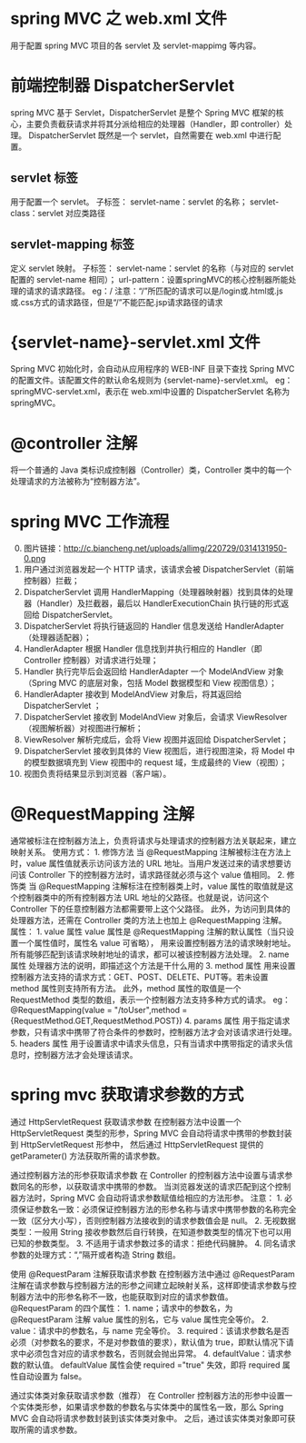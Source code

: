 # spring MVC 之 web.xml 文件
用于配置 spring MVC 项目的各 servlet 及 servlet-mappimg 等内容。

# 前端控制器 DispatcherServlet
spring MVC 基于 Servlet，DispatcherServlet 是整个 Spring MVC 框架的核心，主要负责截获请求并将其分派给相应的处理器（Handler，即 controller）处理。
DispatcherServlet 既然是一个 servlet，自然需要在 web.xml 中进行配置。
## servlet 标签
用于配置一个 servlet。
子标签：
    servlet-name：servlet 的名称；
    servlet-class：servlet 对应类路径
## servlet-mapping 标签
定义 servlet 映射。
子标签：
    servlet-name：servlet 的名称（与对应的 servlet 配置的 servlet-name 相同）；
    url-pattern：设置springMVC的核心控制器所能处理的请求的请求路径。
        eg：<url-pattern>/</url-pattern>
        注意：“/”所匹配的请求可以是/login或.html或.js或.css方式的请求路径，但是“/”不能匹配.jsp请求路径的请求

# {servlet-name}-servlet.xml 文件
Spring MVC 初始化时，会自动从应用程序的 WEB-INF 目录下查找 Spring MVC 的配置文件。该配置文件的默认命名规则为 {servlet-name}-servlet.xml。
    eg：springMVC-servlet.xml，表示在 web.xml中设置的 DispatcherServlet 名称为 springMVC。

# @controller 注解
将一个普通的 Java 类标识成控制器（Controller）类，Controller 类中的每一个处理请求的方法被称为“控制器方法”。

# spring MVC 工作流程
0. 图片链接：http://c.biancheng.net/uploads/allimg/220729/0314131950-0.png
1. 用户通过浏览器发起一个 HTTP 请求，该请求会被 DispatcherServlet（前端控制器）拦截；
2. DispatcherServlet 调用 HandlerMapping（处理器映射器）找到具体的处理器（Handler）及拦截器，最后以 HandlerExecutionChain 执行链的形式返回给 DispatcherServlet。
3. DispatcherServlet 将执行链返回的 Handler 信息发送给 HandlerAdapter（处理器适配器）；
4. HandlerAdapter 根据 Handler 信息找到并执行相应的 Handler（即 Controller 控制器）对请求进行处理；
5. Handler 执行完毕后会返回给 HandlerAdapter 一个 ModelAndView 对象（Spring MVC 的底层对象，包括 Model 数据模型和 View 视图信息）；
6. HandlerAdapter 接收到 ModelAndView 对象后，将其返回给 DispatcherServlet ；
7. DispatcherServlet 接收到 ModelAndView 对象后，会请求 ViewResolver（视图解析器）对视图进行解析；
8. ViewResolver 解析完成后，会将 View 视图并返回给 DispatcherServlet；
9. DispatcherServlet 接收到具体的 View 视图后，进行视图渲染，将 Model 中的模型数据填充到 View 视图中的 request 域，生成最终的 View（视图）；
10. 视图负责将结果显示到浏览器（客户端）。

# @RequestMapping 注解
通常被标注在控制器方法上，负责将请求与处理请求的控制器方法关联起来，建立映射关系。
使用方式：
    1. 修饰方法
    当 @RequestMapping  注解被标注在方法上时，value 属性值就表示访问该方法的 URL 地址。当用户发送过来的请求想要访问该 Controller 下的控制器方法时，请求路径就必须与这个 value 值相同。
    2. 修饰类
    当 @RequestMapping 注解标注在控制器类上时，value 属性的取值就是这个控制器类中的所有控制器方法 URL 地址的父路径。也就是说，访问这个 Controller 下的任意控制器方法都需要带上这个父路径。
    此外，为访问到具体的处理器方法，还需在 Controller 类的方法上也加上 @RequestMapping 注解。
属性：
    1. value 属性
    value 属性是 @RequestMapping 注解的默认属性（当只设置一个属性值时，属性名 value 可省略），
    用来设置控制器方法的请求映射地址。所有能够匹配到该请求映射地址的请求，都可以被该控制器方法处理。
    2. name 属性
    处理器方法的说明，即描述这个方法是干什么用的
    3. method 属性
    用来设置控制器方法支持的请求方式：GET、POST、DELETE、PUT等。若未设置 method 属性则支持所有方法。
    此外，method 属性的取值是一个 RequestMethod 类型的数组，表示一个控制器方法支持多种方式的请求。
    eg：
    @RequestMapping(value = "/toUser",method = {RequestMethod.GET,RequestMethod.POST})
    4. params 属性
    用于指定请求参数，只有请求中携带了符合条件的参数时，控制器方法才会对该请求进行处理。
    5. headers 属性
    用于设置请求中请求头信息，只有当请求中携带指定的请求头信息时，控制器方法才会处理该请求。

# spring mvc 获取请求参数的方式
通过 HttpServletRequest 获取请求参数
    在控制器方法中设置一个 HttpServletRequest 类型的形参，Spring MVC 会自动将请求中携带的参数封装到 HttpServletRequest 形参中，
    然后通过 HttpServletRequest 提供的 getParameter() 方法获取所需的请求参数。
    
通过控制器方法的形参获取请求参数
    在 Controller 的控制器方法中设置与请求参数同名的形参，以获取请求中携带的参数。
    当浏览器发送的请求匹配到这个控制器方法时，Spring MVC 会自动将请求参数赋值给相应的方法形参。
    注意：
    1. 必须保证参数名一致：必须保证控制器方法的形参名称与请求中携带参数的名称完全一致（区分大小写），否则控制器方法接收到的请求参数值会是 null。
    2. 无视数据类型：一般用 String 接收参数然后自行转换，在知道参数类型的情况下也可以用已知的参数类型。
    3. 不适用于请求参数过多的请求：拒绝代码臃肿。
    4. 同名请求参数的处理方式：“,”隔开或者构造 String 数组。
    
使用 @RequestParam 注解获取请求参数
    在控制器方法中通过 @RequestParam 注解在请求参数与控制器方法的形参之间建立起映射关系，这样即使请求参数与控制器方法中的形参名称不一致，也能获取到对应的请求参数值。
    @RequestParam 的四个属性：
    1. name；请求中的参数名，为 @RequestParam 注解 value 属性的别名，它与 value 属性完全等价。
    2. value：请求中的参数名，与 name 完全等价。
    3. required：该请求参数名是否必须（对参数名的要求，不是对参数值的要求），默认值为 true，即默认情况下请求中必须包含对应的请求参数名，否则就会抛出异常。
    4. defaultValue：请求参数的默认值。 defaultValue 属性会使 required ="true" 失效，即将 required 属性自动设置为 false。
    
通过实体类对象获取请求参数（推荐）
    在 Controller 控制器方法的形参中设置一个实体类形参，如果请求参数的参数名与实体类中的属性名一致，那么 Spring MVC 会自动将请求参数封装到该实体类对象中。
    之后，通过该实体类对象即可获取所需的请求参数。

    
    